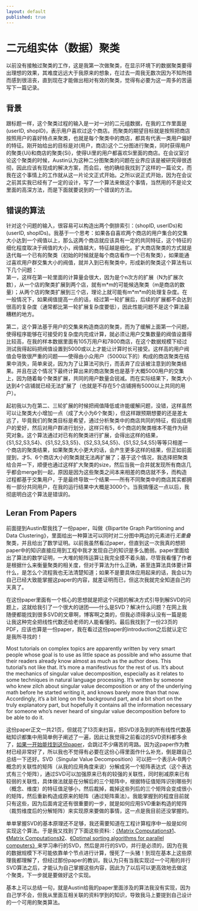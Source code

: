 ```yaml
---
layout: default
published: true
---
```


# 二元组实体（数据）聚类  

以前没有接触过聚类的工作，这是我第一次做聚类，在显示环境下的数据聚类要得出理想的效果，其难度远远大于我原来的想象，在过去一周我无数次因为不知所措而感到很沮丧，直到现在才能做出相对有效的聚类，觉得有必要为这一周多的苦逼写下一篇记录。  

## 背景
跟标题一样，这个聚类过程的输入是一对一对的二元组数据，在我的工作里面是(userID, shopID)，表示用户喜欢过这个商店。而聚类的期望目标就是按照把商店按照用户的喜好特点来聚类，也就是每个聚类中的商店，都具有代表一类用户偏好的特征。刚开始给出的目标是对(用户，商店)这个二分图进行聚类，同时获得用户的聚类{Ui}和商店的聚类{Si}，使得Ui里的用户都喜欢Si里面的商店。在会议室讨论这个聚类的时候，Austin认为这种二分图聚类的问题在业界应该是被研究得很透彻，因此应该有现成的解决方案，而会后，他的确给我找到了这样的一篇论文，而我在这个事情上的工作就从这一片论文正式开始。之所以说正式开始，因为在会议之前其实我已经有了一定的设计，写了一个算法来做这个事情，当然用的不是论文里面的高深方法，而是下面就要说到的一个错误的方法。  

## 错误的算法
针对这个问题的输入，很容易可以构造出两个倒排索引：(shopID, userIDs)和(userID, shopIDs)。我基于一个思考：如果各自喜欢两个商店的用户集合的交集大小达到一个阀值以上，那么这两个商店就应该具有一定的共同特征，这个特征的细化程度取决于阀值的大小，阀值越大，特征越是细化。扩大商店聚类的方式就是迭代每一个已有的聚类（初始的时候就是每个商店看作一个已有聚类），如果能通过喜欢用户群交集大小的阀值，就并入到已有聚类中，形成新的聚类这个算法有以下几个问题：  
第一，这样在第一轮里面的计算量会很大，因为是个n次方的扩展（N为扩展次数），从一个店的聚类扩展到两个店，就有m\*m的可能候选聚类（m是商店的数量）；从两个店的聚类扩展到三个店，理论上就可能有m\*m\*m的处理复杂度。在一般情况下，如果阀值提高一点的话，经过第一轮扩展后，后续的扩展都不会达到很高的复杂度（通常都比第一轮扩展复杂度要低），因此性能问题不是这个算法最糟糕的地方。

第二，这个算法基于用户的交集来构造商店的聚类，而为了缓解上面第一个问题，使得程序能够在可接受的复杂度内完成计算，就必须让用户交集数量的阀值设置得比较高，在我的样本数据里面有105万用户和7800商店，在这个数据规模下经过测试我得起码把阀值设置到5000或以上才能让计算时长可接受。这样高的用户阀值会导致很严重的问题——使得由小众用户（5000以下的）构成的商店聚类在结果中消失，简单来说，因为为了让算法可执行，而丢弃了应该被注意到的聚类结果。并且在这个情况下最终计算出来的商店聚类也是基于大概5000用户的交集上，因为随着每个聚类扩展，共同的用户数量会锐减。而在实际结果下，聚类大小达到4个店铺就已经无法扩展了（也就是不存在5个店铺拥有5000以上共同的用户）。  

起初我以为在第二、三轮扩展的时候把阀值降低或许能缓解问题，没错，这样虽然可以让聚类大小增加一点（成了大小为6个聚类），但这样跟预期想要的还是差太远了，毕竟我们的聚类目标是希望，通过分析聚类中的商店共同的特征，假设成用户的爱好，然后对用户群进行划分，这样只有5，6个商店的聚类根本不能作为研究对象。这个算法通过对已有的聚类进行扩展，会得出这样的结果，{S1,S2,S3,S4}、{S1,S2,S3,S5}、{S2,S3,S4,S5}、{S1,S2,S4,S5}等等只相差一个商店的聚类结果，如果聚类大小更大的话，会产生更多这样的结果，但正如前面提到，才5、6个商店大小的聚类就无法再扩展了；基于这个情况，我选择把聚类给合并一下，顺便也通过这样扩大聚类的size，然后当我一合并就发现所有商店几乎都会merge到一起，原因是因为这些聚类之间本来相差的商店就不多，而构造过程都基于交集用户，于是最终导致一个结果——所有不同聚类中的商店其实都拥有一部分共同用户，在我的运行结果中大概是3000个。当我搞懂这一点以后，我彻底明白这个算法是错误的。  

## Leran From Papers
前面提到Austin帮我找了一份paper，叫做《Bipartite Graph Partitioning and Data Clustering》，里面给出一种算法可以同时对二分图中两边的元素进行*无重叠*聚类，并且给出了数学证明。以前我虽然看过paper，但直到这一次我真的想把paper中的知识直接应用到工程中我才发现自己的知识是多么脆弱。paper里面给出了算法的数学证明，一大堆的矩阵运算让我完全摸不着头脑，尽管我看懂了作者是根据什么来衡量聚类的相关度，但对于算法为什么正确，甚至连算法具体要计算什么，是怎么个流程我也无法清楚知道；如果不是要具体应用起来的话，我会以为自己已经大致能掌握这paper的内容，就差证明而已，但这次我就完全知道自己的天真了。  

在这份paper里面有一个核心的思想就是把这个问题的解决方式引导到解SVD的问题上，这就给我引了一个很大的谜团——什么是SVD？解决什么问题？在网上我随便都能找到很多SVD的文章啊，博客啊之类的，但我必须得承认没有一篇是能让我这种完全把线性代数还给老师的人能看懂的。最后我找到了一份23页的PDF，应该也算是一份paper，我在看过这份paper的introduction之后就认定它是我所寻找的！  

Most tutorials on complex topics are apparently written by very smart people whose goal is to use as little space as possible and who assume that their readers already know almost as much as the author does. This tutorial’s not like that. It’s more a manifestivus for the rest of us. It’s about the mechanics of singular value decomposition, especially as it relates to some techniques in natural language processing. It’s written by someone who knew zilch about singular value decomposition or any of the underlying math before he started writing it, and knows barely more than that now. Accordingly, it’s a bit long on the background part, and a bit short on the truly explanatory part, but hopefully it contains all the information necessary for someone who’s never heard of singular value decomposition before to be able to do it.

这份paper正文一共21页，但就花了13页来扫盲，把SVD涉及到的所有线性代数基础知识都集中用简单例子阐述了一遍，因此让我觉得之前看过的SVD资料都多余了，[如果一开始能找到这份paper](http://vdisk.weibo.com/s/hQiRd/1353311091)，会跳过不少痛苦的弯路。因为这paper作为教材已经非常好了，所以我也不觉得有必要在这份心得里面作什么补充，倒是跟自己总结一下还好。SVD（Singular Value Decomposition）可以把一个表示A-B两个概念的关联性的矩阵（从我的应用角度来说）分解成另一个矩阵表达式（这个表达式有三个矩阵），通过SVD可以加强原来已有的较强的关联性，同时削减原来已有较弱的关联性，具体做法就是在分解后的三个矩阵中，根据特征值矩阵识别哪些列（概念、维度）的特征值足够小，然后裁掉，裁掉这些列后的三个矩阵会变成很小的矩阵，然后重新构造成原来的矩阵（通过矩阵乘法）。我能掌握到的程度目前就只有这些，因为后面肯定还有很重要的一步，就是如何应用SVD重新构造的矩阵（裁剪维度后的分解矩阵）来实现原来要做的事情，这一点是我目前还没掌握的。  

单单掌握SVD的基本原理还不足够，我还需要知道在工程计算程序中一般是如何实现这个算法。于是我又找到了下面这些资料:：[《Matrix Computations》1](http://vdisk.weibo.com/s/hRTZX/1353312532)、[《Matrix Computations》2](http://vdisk.weibo.com/s/ioOGX/1353312888)、[《Optimal sorting algorithms for parallel computers》](http://vdisk.weibo.com/s/hVAHJ/1353312942)来学习串行的SVD，然后是并行的SVD，并行是必须的，因为在我的数据规模下不可能依靠单个节点进行计算，慢死了一头猪！到现在基本上这些原理我都理解了，但经过那份paper的教训，我认为只有当我实现过一个可用的并行SVD算法之后，才能认为自己掌握这些内容，因此为了以后可以更高效地去做这个聚类，下一步就是要做好这个实现。  

基本上可以总结一句，就是Austin给我的paper里面涉及的算法我没有实现，因为自己学不会，但我从里面互相关联的资料学到的知识，导致我马上要提到自己设计的一个可用的聚类算法。
